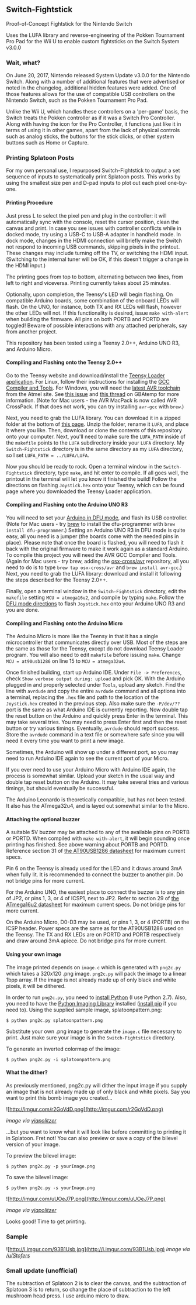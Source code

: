 ## Switch-Fightstick
Proof-of-Concept Fightstick for the Nintendo Switch

Uses the LUFA library and reverse-engineering of the Pokken Tournament Pro Pad for the Wii U to enable custom fightsticks on the Switch System v3.0.0

### Wait, what?
On June 20, 2017, Nintendo released System Update v3.0.0 for the Nintendo Switch. Along with a number of additional features that were advertised or noted in the changelog, additional hidden features were added. One of those features allows for the use of compatible USB controllers on the Nintendo Switch, such as the Pokken Tournament Pro Pad.

Unlike the Wii U, which handles these controllers on a 'per-game' basis, the Switch treats the Pokken controller as if it was a Switch Pro Controller. Along with having the icon for the Pro Controller, it functions just like it in terms of using it in other games, apart from the lack of physical controls such as analog sticks, the buttons for the stick clicks, or other system buttons such as Home or Capture.

### Printing Splatoon Posts
For my own personal use, I repurposed Switch-Fightstick to output a set sequence of inputs to systematically print Splatoon posts. This works by using the smallest size pen and D-pad inputs to plot out each pixel one-by-one.

#### Printing Procedure
Just press L to select the pixel pen and plug in the controller: it will automatically sync with the console, reset the cursor position, clean the canvas and print. In case you see issues with controller conflicts while in docked mode, try using a USB-C to USB-A adapter in handheld mode. In dock mode, changes in the HDMI connection will briefly make the Switch not respond to incoming USB commands, skipping pixels in the printout. These changes may include turning off the TV, or switching the HDMI input. (Switching to the internal tuner will be OK, if this doesn't trigger a change in the HDMI input.)

The printing goes from top to bottom, alternating between two lines, from left to right and viceversa. Printing currently takes about 25 minutes.

Optionally, upon completion, the Teensy's LED will begin flashing. On compatible Arduino boards, some combination of the onboard LEDs will flash. On the UNO, for instance, both TX and RX LEDs will flash, however the other LEDs will not. If this functionality is desired, issue `make with-alert` when building the firmware. All pins on both PORTB and PORTD are toggled! Beware of possible interactions with any attached peripherals, say from another project.

This repository has been tested using a Teensy 2.0++, Arduino UNO R3, and Arduino Micro.

#### Compiling and Flashing onto the Teensy 2.0++
Go to the Teensy website and download/install the [Teensy Loader application](https://www.pjrc.com/teensy/loader.html). For Linux, follow their instructions for installing the [GCC Compiler and Tools](https://www.pjrc.com/teensy/gcc.html). For Windows, you will need the [latest AVR toolchain](http://www.atmel.com/tools/atmelavrtoolchainforwindows.aspx) from the Atmel site. See [this issue](https://github.com/LightningStalker/Splatmeme-Printer/issues/10) and [this thread](http://gbatemp.net/threads/how-to-use-shinyquagsires-splatoon-2-post-printer.479497/) on GBAtemp for more information. (Note for Mac users - the AVR MacPack is now called AVR CrossPack. If that does not work, you can try installing `avr-gcc` with `brew`.)

Next, you need to grab the LUFA library. You can download it in a zipped folder at the bottom of [this page](http://www.fourwalledcubicle.com/LUFA.php). Unzip the folder, rename it `LUFA`, and place it where you like. Then, download or clone the contents of this repository onto your computer. Next, you'll need to make sure the `LUFA_PATH` inside of the `makefile` points to the `LUFA` subdirectory inside your `LUFA` directory. My `Switch-Fightstick` directory is in the same directory as my `LUFA` directory, so I set `LUFA_PATH = ../LUFA/LUFA`.

Now you should be ready to rock. Open a terminal window in the `Switch-Fightstick` directory, type `make`, and hit enter to compile. If all goes well, the printout in the terminal will let you know it finished the build! Follow the directions on flashing `Joystick.hex` onto your Teensy, which can be found page where you downloaded the Teensy Loader application.

#### Compiling and Flashing onto the Arduino UNO R3
You will need to set your [Arduino in DFU mode](https://www.arduino.cc/en/Hacking/DFUProgramming8U2), and flash its USB controller. (Note for Mac users - try [brew](https://brew.sh/index_it.html) to install the dfu-programmer with `brew install dfu-programmer`.) Setting an Arduino UNO R3 in DFU mode is quite easy, all you need is a jumper (the boards come with the needed pins in place). Please note that once the board is flashed, you will need to flash it back with the original firmware to make it work again as a standard Arduino. To compile this project you will need the AVR GCC Compiler and Tools. (Again for Mac users - try brew, adding the [osx-cross/avr](osx-cross/avr) repository, all you need to do is to type `brew tap osx-cross/avr` and `brew install avr-gcc`.) Next, you need to grab the LUFA library: download and install it following the steps described for the Teensy 2.0++.

Finally, open a terminal window in the `Switch-Fightstick` directory, edit the `makefile` setting `MCU = atmega16u2`, and compile by typing `make`. Follow the [DFU mode directions](https://www.arduino.cc/en/Hacking/DFUProgramming8U2) to flash `Joystick.hex` onto your Arduino UNO R3 and you are done.

#### Compiling and Flashing onto the Arduino Micro
The Arduino Micro is more like the Teensy in that it has a single microcontroller that communicates directly over USB. Most of the steps are the same as those for the Teensy, except do not download Teensy Loader program. You will also need to edit `makefile` before issuing `make`. Change `MCU = at90usb1286` on line 15 to `MCU = atmega32u4`.

Once finished building, start up Arduino IDE. Under `File -> Preferences`, check `Show verbose output during: upload` and pick OK. With the Arduino plugged in and properly selected under `Tools`, upload any sketch. Find the line with `avrdude` and copy the entire `avrdude` command and all options into a terminal, replacing the `.hex` file and path to the location of the `Joystick.hex` created in the previous step. Also make sure the `-P/dev/??` port is the same as what Arduino IDE is currently reporting. Now double tap the reset button on the Arduino and quickly press Enter in the terminal. This may take several tries. You may need to press Enter first and then the reset button or try various timings. Eventually, `avrdude` should report success. Store the `avrdude` command in a text file or somewhere safe since you will need it every time you want to print a new image.

Sometimes, the Arduino will show up under a different port, so you may need to run Arduino IDE again to see the current port of your Micro.

If you ever need to use your Arduino Micro with Arduino IDE again, the process is somewhat similar. Upload your sketch in the usual way and double tap reset button on the Arduino. It may take several tries and various timings, but should eventually be successful.

The Arduino Leonardo is theoretically compatible, but has not been tested. It also has the ATmega32u4, and is layed out somewhat similar to the Micro.

#### Attaching the optional buzzer
A suitable 5V buzzer may be attached to any of the available pins on PORTB or PORTD. When compiled with `make with-alert`, it will begin sounding once printing has finished. See above warning about PORTB and PORTD. Reference section 31 of [the AT90USB1286 datasheet](http://www.atmel.com/images/doc7593.pdf) for maximum current specs.

Pin 6 on the Teensy is already used for the LED and it draws around 3mA when fully lit. It is recommended to connect the buzzer to another pin. Do not bridge pins for more current.

For the Arduino UNO, the easiest place to connect the buzzer is to any pin of JP2, or pins 1, 3, or 4 of ICSP1, next to JP2. Refer to section 29 of [the ATmega16u2 datasheet](http://www.atmel.com/Images/Atmel-7766-8-bit-AVR-ATmega16U4-32U4_Datasheet.pdf) for maximum current specs. Do not bridge pins for more current.

On the Arduino Micro, D0-D3 may be used, or pins 1, 3, or 4 (PORTB) on the ICSP header. Power specs are the same as for the AT90USB1286 used on the Teensy. The TX and RX LEDs are on PORTD and PORTB respectively and draw around 3mA apiece. Do not bridge pins for more current.

#### Using your own image
The image printed depends on `image.c` which is generated with `png2c.py` which takes a 320x120 .png image. `png2c.py` will pack the image to a linear 1bpp array. If the image is not already made up of only black and white pixels, it will be dithered.

In order to run `png2c.py`, you need to [install Python](https://www.python.org/downloads/) (I use Python 2.7). Also, you need to have the [Python Imaging Library](https://pillow.readthedocs.io/en/3.0.0/installation.html) installed ([install pip](https://pip.pypa.io/en/stable/installing/#do-i-need-to-install-pip) if you need to).
Using the supplied sample image, splatoonpattern.png:

```
$ python png2c.py splatoonpattern.png
```
Substitute your own .png image to generate the `image.c` file necessary to print. Just make sure your image is in the `Switch-Fightstick` directory.

To generate an inverted colormap of the image:

```
$ python png2c.py -i splatoonpattern.png
```

#### What the dither?
As previously mentioned, png2c.py will dither the input image if you supply an image that is not already made up of only black and white pixels. Say you want to print this bomb image you created...

![http://imgur.com/r2GoVdD.png](http://imgur.com/r2GoVdD.png)

*image via [vjapolitzer](https://github.com/vjapolitzer)*

...but you want to know what it will look like before committing to printing it in Splatoon. Fret not! You can also preview or save a copy of the bilevel version of your image.

To preview the bilevel image:

```
$ python png2c.py -p yourImage.png
```

To save the bilevel image:

```
$ python png2c.py -s yourImage.png
```

![http://imgur.com/uUOeJ7P.png](http://imgur.com/uUOeJ7P.png)

*image via [vjapolitzer](https://github.com/vjapolitzer)*

Looks good! Time to get printing.

### Sample
![http://i.imgur.com/93B1Usb.jpg](http://i.imgur.com/93B1Usb.jpg)
*image via [/u/Stofers](https://www.reddit.com/user/Stofers)*

### Small update (unofficial)
The subtraction of Splatoon 2 is to clear the canvas, and the subtraction of Splatoon 3 is to return, so change the place of subtraction to the left mushroom head press. I use arduino micro to draw.
